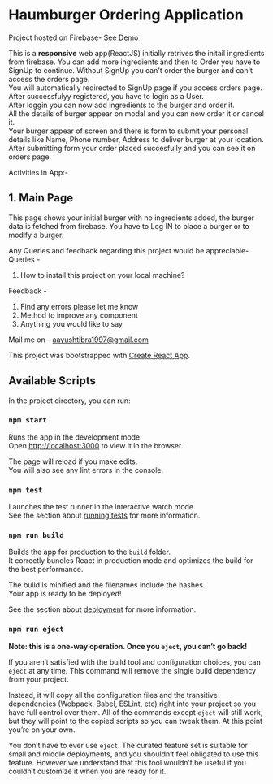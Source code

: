 # Haumburger Ordering Application

Project hosted on Firebase-
[See Demo](https://burger-create-63d20.firebaseapp.com/)

This is a <b>responsive</b> web app(ReactJS) initially retrives the initail ingredients from firebase. You can add more ingredients and 
then to Order you have to SignUp to continue. Without SignUp you can't order the burger and can't access the orders page.<br />
You will automatically redirected to SignUp page if you access orders page.<br />
After successfulyy registered, you have to login as a User.<br />
After loggin you can now add ingredients to the burger and order it.<br />
All the details of burger appear on modal and you can now order it or cancel it.<br />
Your burger appear of screen and there is form to submit your personal details like Name, Phone number, Address to deliver burger at
your location. <br />
After submitting form your order placed succesfully and you can see it on orders page.<br />
 
Activities in App:-

## 1. Main Page
This page shows your initial burger with no ingredients added, the burger data is fetched from firebase. You have to Log IN to place a
burger or to modify a burger.



Any Queries and feedback regarding this project would be appreciable-
Queries - 
1) How to install this project on your local machine?


Feedback -
1) Find any errors please let me know
2) Method to improve any component
3) Anything you would like to say

Mail me on - aayushtibra1997@gmail.com

This project was bootstrapped with [Create React App](https://github.com/facebook/create-react-app).


## Available Scripts

In the project directory, you can run:

### `npm start`

Runs the app in the development mode.<br>
Open [http://localhost:3000](http://localhost:3000) to view it in the browser.

The page will reload if you make edits.<br>
You will also see any lint errors in the console.

### `npm test`

Launches the test runner in the interactive watch mode.<br>
See the section about [running tests](https://facebook.github.io/create-react-app/docs/running-tests) for more information.

### `npm run build`

Builds the app for production to the `build` folder.<br>
It correctly bundles React in production mode and optimizes the build for the best performance.

The build is minified and the filenames include the hashes.<br>
Your app is ready to be deployed!

See the section about [deployment](https://facebook.github.io/create-react-app/docs/deployment) for more information.

### `npm run eject`

**Note: this is a one-way operation. Once you `eject`, you can’t go back!**

If you aren’t satisfied with the build tool and configuration choices, you can `eject` at any time. This command will remove the single build dependency from your project.

Instead, it will copy all the configuration files and the transitive dependencies (Webpack, Babel, ESLint, etc) right into your project so you have full control over them. All of the commands except `eject` will still work, but they will point to the copied scripts so you can tweak them. At this point you’re on your own.

You don’t have to ever use `eject`. The curated feature set is suitable for small and middle deployments, and you shouldn’t feel obligated to use this feature. However we understand that this tool wouldn’t be useful if you couldn’t customize it when you are ready for it.


